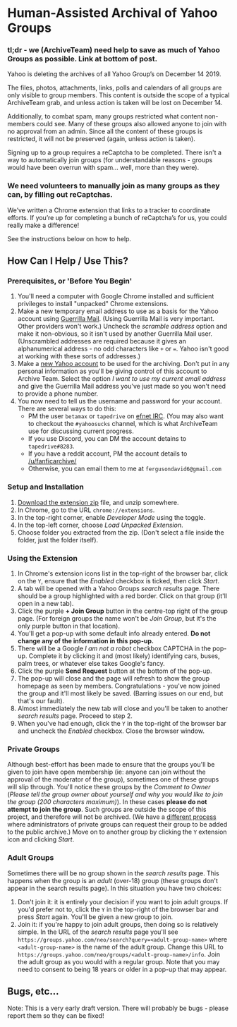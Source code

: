 # Human-Assisted Archival of Yahoo Groups

### tl;dr - we (ArchiveTeam) need help to save as much of Yahoo Groups as possible. Link at bottom of post.

Yahoo is deleting the archives of all Yahoo Group’s on December 14 2019.

The files, photos, attachments, links, polls and calendars of all groups are only visible to group members. This content is outside the scope of a typical ArchiveTeam grab, and unless action is taken will be lost on December 14.

Additionally, to combat spam, many groups restricted what content non-members could see. Many of these groups also allowed anyone to join with no approval from an admin. Since all the content of these groups is restricted, it will not be preserved (again, unless action is taken).

Signing up to a group requires a reCaptcha to be completed. There isn't a way to automatically join groups (for understandable reasons - groups would have been overrun with spam… well, more than they were).

### We need volunteers to manually join as many groups as they can, by filling out reCaptchas.

We’ve written a Chrome extension that links to a tracker to coordinate efforts. If you’re up for completing a bunch of reCaptcha’s for us, you could really make a difference!

See the instructions below on how to help.

## How Can I Help / Use This?

### Prerequisites, or 'Before You Begin'

1. You'll need a computer with Google Chrome installed and sufficient privileges to install "unpacked" Chrome extensions.
2. Make a new temporary email address to use as a basis for the Yahoo account using [Guerrilla Mail](http://guerrillamail.com/). (Using Guerrilla Mail is very important. Other providers won't work.) Uncheck the *scramble address* option and make it non-obvious, so it isn't used by another Guerrilla Mail user. (Unscrambled addresses are required because it gives an alphanumerical address - no odd characters like `+` or `=`. Yahoo isn't good at working with these sorts of addresses.)
3. Make a [new Yahoo account](https://login.yahoo.com/account/create) to be used for the archiving. Don't put in any personal information as you'll be giving control of this account to Archive Team. Select the option *I want to use my current email address* and give the Guerrilla Mail address you've just made so you won't need to provide a phone number.
4. You now need to tell us the username and password for your account. There are several ways to do this:
    - PM the user `betamax` or `tapedrive` on [efnet IRC](https://www.archiveteam.org/index.php?title=Archiveteam:IRC). (You may also want to checkout the `#yahoosucks` channel, which is what ArchiveTeam use for discussing current progress.
    - If you use Discord, you can DM the account detains to `tapedrive#8283`.
    - If you have a reddit account, PM the account details to [/u/fanficarchive/](https://reddit.com/user/fanficarchive)
    - Otherwise, you can email them to me at `fergusondavid6@gmail.com`

### Setup and Installation

1. [Download the extension zip](https://github.com/davidferguson/yahoogroups-joiner/archive/master.zip) file, and unzip somewhere.
2. In Chrome, go to the URL `chrome://extensions`.
3. In the top-right corner, enable *Developer Mode* using the toggle.
4. In the top-left corner, choose *Load Unpacked Extension*.
5. Choose folder you extracted from the zip. (Don't select a file inside the folder, just the folder itself).

### Using the Extension

1. In Chrome's extension icons list in the top-right of the browser bar, click on the `Y`, ensure that the *Enabled* checkbox is ticked, then click *Start*.
2. A tab will be opened with a Yahoo Groups *search results* page. There should be a group highlighted with a red border. Click on that group (it'll open in a new tab).
3. Click the purple **+ Join Group** button in the centre-top right of the group page. (For foreign groups the name won't be *Join Group*, but it's the only purple button in that location).
4. You'll get a pop-up with some default info already entered. **Do not change any of the information in this pop-up.**
5. There will be a Google *I am not a robot* checkbox CAPTCHA in the pop-up. Complete it by clicking it and (most likely) identifying cars, buses, palm trees, or whatever else takes Google's fancy.
6. Click the purple **Send Request** button at the bottom of the pop-up.
7. The pop-up will close and the page will refresh to show the group homepage as seen by members. Congratulations - you've now joined the group and it'll most likely be saved. (Barring issues on our end, but that's our fault).
8. Almost immediately the new tab will close and you'll be taken to another *search results* page. Proceed to step 2.
9. When you've had enough, click the `Y` in the top-right of the browser bar and uncheck the *Enabled* checkbox. Close the browser window.

### Private Groups

Although best-effort has been made to ensure that the groups you'll be given to join have open membership (ie: anyone can join without the approval of the moderator of the group), sometimes one of these groups will slip through. You'll notice these groups by the *Comment to Owner* (*Please tell the group owner about yourself and why you would like to join the group (200 characters maximum)*). In these cases **please do not attempt to join the group**. Such groups are outside the scope of this project, and therefore will not be archived. (We have a [different process](https://www.archiveteam.org/index.php?title=Yahoo!_Groups#Adding_Private_Groups_to_the_Public_Archive) where administrators of private groups can request their group to be added to the public archive.) Move on to another group by clicking the `Y` extension icon and clicking *Start*.

### Adult Groups
Sometimes there will be no group shown in the *search results* page. This happens when the group is an *adult* (over-18) group (these groups don't appear in the search results page). In this situation you have two choices:

1. Don't join it: it is entirely your decision if you want to join adult groups. If you'd prefer not to, click the `Y` in the top-right of the browser bar and press *Start* again. You'll be given a new group to join.
2. Join it: if you're happy to join adult groups, then doing so is relatively simple. In the URL of the *search results* page you'll see `https://groups.yahoo.com/neo/search?query=<adult-group-name>` where `<adult-group-name>` is the name of the adult group. Change this URL to `https://groups.yahoo.com/neo/groups/<adult-group-name>/info`. Join the adult group as you would with a regular group. Note that you may need to consent to being 18 years or older in a pop-up that may appear.

## Bugs, etc...

Note: This is a very early draft version. There will probably be bugs - please report them so they can be fixed!

